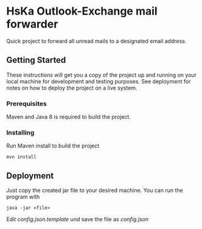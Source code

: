 # HsKa Outlook-Exchange mail forwarder

Quick project to forward all unread mails to a designated email address.

## Getting Started

These instructions will get you a copy of the project up and running on your local machine for development and testing purposes. See deployment for notes on how to deploy the project on a live system.

### Prerequisites

Maven and Java 8 is required to build the project.


### Installing

Run Maven install to build the project

```
mvn install
```

## Deployment

Just copy the created jar file to your desired machine. You can run the program with
```
java -jar <file>
```
Edit _config.json.template_ und save the file as _config.json_
